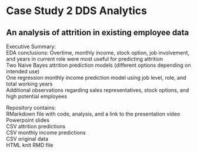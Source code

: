 # Case Study 2 DDS Analytics
## An analysis of attrition in existing employee data

Executive Summary:  
EDA conclusions:  Overtime, monthly income, stock option, job involvement, and years in current role were most useful for predicting attrition   
Two Naive Bayes attrition prediction models (different options depending on intended use)  
One regression monthly income prediction model using job level, role, and total working years   
Additional observations regarding sales representatives, stock options, and high potential employees  

Repository contains:  
RMarkdown file with code, analysis, and a link to the presentation video  
Powerpoint slides  
CSV attrition predictions  
CSV monthly income predictions  
CSV original data  
HTML knit RMD file
